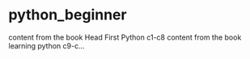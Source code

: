 # python_beginner
content from the book Head First Python c1-c8
content from the book learning python c9-c...
